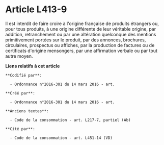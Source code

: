 # Article L413-9

Il est interdit de faire croire à l'origine française de produits étrangers ou, pour tous produits, à une origine différente
de leur véritable origine, par addition, retranchement ou par une altération quelconque des mentions primitivement portées
sur le produit, par des annonces, brochures, circulaires, prospectus ou affiches, par la production de factures ou de
certificats d'origine mensongers, par une affirmation verbale ou par tout autre moyen.

**Liens relatifs à cet article**

	**Codifié par**:

	  - Ordonnance n°2016-301 du 14 mars 2016 - art.

	**Créé par**:

	  - Ordonnance n°2016-301 du 14 mars 2016 - art.

	**Anciens textes**:

	  - Code de la consommation - art. L217-7, partiel (Ab)

	**Cité par**:

	  - Code de la consommation - art. L451-14 (VD)
